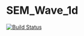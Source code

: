 # SEM_Wave_1d

[![Build Status](https://github.com/EBmn/SEM_Wave_1d.jl/actions/workflows/CI.yml/badge.svg?branch=main)](https://github.com/EBmn/SEM_Wave_1d.jl/actions/workflows/CI.yml?query=branch%3Amain)
